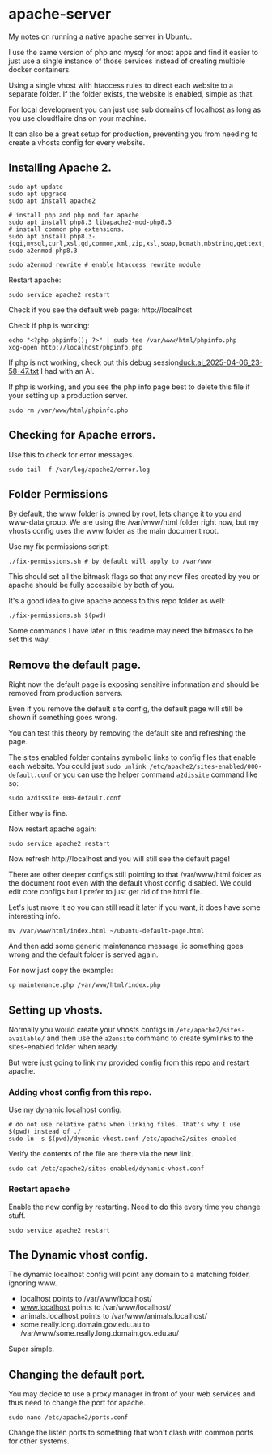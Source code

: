 # apache-server

My notes on running a native apache server in Ubuntu.

I use the same version of php and mysql for most apps and find it easier to just use a single
instance of those services instead of creating multiple docker containers.

Using a single vhost with htaccess rules to direct each website to a separate folder.
If the folder exists, the website is enabled, simple as that.

For local development you can just use sub domains of localhost as long as you use cloudflaire dns on your machine.

It can also be a great setup for production, preventing you from needing to create a vhosts config for every website.

## Installing Apache 2.

```shell
sudo apt update
sudo apt upgrade
sudo apt install apache2

# install php and php mod for apache
sudo apt install php8.3 libapache2-mod-php8.3
# install common php extensions.
sudo apt install php8.3-{cgi,mysql,curl,xsl,gd,common,xml,zip,xsl,soap,bcmath,mbstring,gettext,imagick}
sudo a2enmod php8.3

sudo a2enmod rewrite # enable htaccess rewrite module
```

Restart apache:
```shell
sudo service apache2 restart
```

Check if you see the default web page: http://localhost

Check if php is working:
```shell
echo "<?php phpinfo(); ?>" | sudo tee /var/www/html/phpinfo.php
xdg-open http://localhost/phpinfo.php
```

If php is not working, check out this debug session[duck.ai_2025-04-06_23-58-47.txt](duck.ai_2025-04-06_23-58-47.txt) I had with an AI.

If php is working, and you see the php info page best to delete this file if your setting up a production server.
```shell
sudo rm /var/www/html/phpinfo.php
```

## Checking for Apache errors.

Use this to check for error messages.

```shell
sudo tail -f /var/log/apache2/error.log
```

## Folder Permissions
By default, the www folder is owned by root, lets change it to you and www-data group.
We are using the /var/www/html folder right now, but my vhosts config uses the www folder
as the main document root.

Use my fix permissions script:
```shell
./fix-permissions.sh # by default will apply to /var/www
```

This should set all the bitmask flags so that any new files created by you or apache should be
fully accessible by both of you.

It's a good idea to give apache access to this repo folder as well:
```shell
./fix-permissions.sh $(pwd)
```

Some commands I have later in this readme may need the bitmasks to be set this way.

## Remove the default page.
Right now the default page is exposing sensitive information and should be removed from production servers.

Even if you remove the default site config, the default page will still be shown if something goes wrong.

You can test this theory by removing the default site and refreshing the page.

The sites enabled folder contains symbolic links to config files that enable each website.
You could just `sudo unlink /etc/apache2/sites-enabled/000-default.conf` or you can use the helper command
`a2dissite` command like so:

```shell
sudo a2dissite 000-default.conf
```
Either way is fine.

Now restart apache again:
```shell
sudo service apache2 restart
```

Now refresh http://localhost and you will still see the default page!

There are other deeper configs still pointing to that /var/www/html folder as the document root even with the
default vhost config disabled. We could edit core configs but I prefer to just get rid of the html file.

Let's just move it so you can still read it later if you want, it does have some interesting info.
```shell
mv /var/www/html/index.html ~/ubuntu-default-page.html
```

And then add some generic maintenance message jic something goes wrong and the default folder is served again.

For now just copy the example:
```shell
cp maintenance.php /var/www/html/index.php
```

## Setting up vhosts.

Normally you would create your vhosts configs in `/etc/apache2/sites-available/` and then use the `a2ensite` command
to create symlinks to the sites-enabled folder when ready.

But were just going to link my provided config from this repo and restart apache.

### Adding vhost config from this repo.

Use my [dynamic localhost](dynamic-vhost.conf) config:

```shell
# do not use relative paths when linking files. That's why I use $(pwd) instead of ./
sudo ln -s $(pwd)/dynamic-vhost.conf /etc/apache2/sites-enabled
```

Verify the contents of the file are there via the new link.
```shell
sudo cat /etc/apache2/sites-enabled/dynamic-vhost.conf
```

### Restart apache

Enable the new config by restarting. Need to do this every time you change stuff.

```SHELL
sudo service apache2 restart
```

## The Dynamic vhost config.
The dynamic localhost config will point any domain to a matching folder, ignoring www.

- localhost points to /var/www/localhost/
- www.localhost points to /var/www/localhost/
- animals.localhost points to /var/www/animals.localhost/
- some.really.long.domain.gov.edu.au to /var/www/some.really.long.domain.gov.edu.au/

Super simple.

## Changing the default port.
You may decide to use a proxy manager in front of your web services and thus
need to change the port for apache.

```shell
sudo nano /etc/apache2/ports.conf
```
Change the listen ports to something that won't clash with common ports for other systems.
